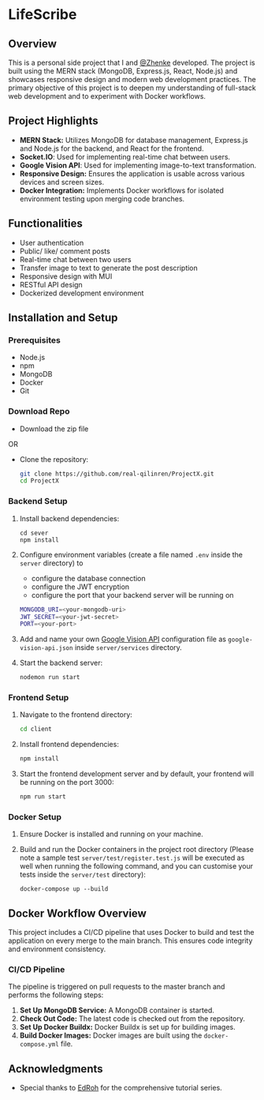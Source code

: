 # LifeScribe

## Overview

This is a personal side project that I and [@Zhenke](https://github.com/zhxu7000) developed. The project is built using the MERN stack (MongoDB, Express.js, React, Node.js) and showcases responsive design and modern web development practices. The primary objective of this project is to deepen my understanding of full-stack web development and to experiment with Docker workflows.

## Project Highlights

- **MERN Stack:** Utilizes MongoDB for database management, Express.js and Node.js for the backend, and React for the frontend.
- **Socket.IO**: Used for implementing real-time chat between users.
- **Google Vision API**: Used for implementing image-to-text transformation.
- **Responsive Design:** Ensures the application is usable across various devices and screen sizes.
- **Docker Integration:** Implements Docker workflows for isolated environment testing upon merging code branches.

## Functionalities

- User authentication
- Public/ like/ comment posts
- Real-time chat between two users
- Transfer image to text to generate the post description
- Responsive design with MUI
- RESTful API design
- Dockerized development environment

## Installation and Setup

### Prerequisites

- Node.js 
- npm
- MongoDB
- Docker
- Git

### Download Repo

* Download the zip file 

OR

* Clone the repository:

    ```bash
    git clone https://github.com/real-qilinren/ProjectX.git
    cd ProjectX
    ```

### Backend Setup

1. Install backend dependencies:

    ```
    cd sever
    npm install
    ```

2. Configure environment variables (create a file named `.env` inside the `server` directory) to 

    * configure the database connection
    * configure the JWT encryption
    * configure the port that your backend server will be running on

    ```bash
    MONGODB_URI=<your-mongodb-uri>
    JWT_SECRET=<your-jwt-secret>
    PORT=<your-port>
    ```

3. Add and name your own [Google Vision API](https://cloud.google.com/vision/docs) configuration file as `google-vision-api.json` inside `server/services` directory.

4. Start the backend server:

    ```bash
    nodemon run start
    ```

### Frontend Setup

1. Navigate to the frontend directory:

    ```bash
    cd client
    ```

2. Install frontend dependencies:

    ```bash
    npm install
    ```

3. Start the frontend development server and by default, your frontend will be running on the port 3000:

    ```bash
    npm run start
    ```

### Docker Setup

1. Ensure Docker is installed and running on your machine.

2. Build and run the Docker containers in the project root directory (Please note a sample test `server/test/register.test.js` will be executed as well when running the following command, and you can customise your tests inside the `server/test` directory):

    ```
    docker-compose up --build
    ```

## Docker Workflow Overview

This project includes a CI/CD pipeline that uses Docker to build and test the application on every merge to the main branch. This ensures code integrity and environment consistency. 

### CI/CD Pipeline

The pipeline is triggered on pull requests to the master branch and performs the following steps:

1. **Set Up MongoDB Service:** A MongoDB container is started.
2. **Check Out Code:** The latest code is checked out from the repository.
3. **Set Up Docker Buildx:** Docker Buildx is set up for building images.
4. **Build Docker Images:** Docker images are built using the `docker-compose.yml` file.

## Acknowledgments

- Special thanks to [EdRoh](https://www.youtube.com/@EdRohDev) for the comprehensive tutorial series.
